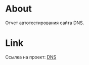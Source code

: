 # About

Отчет автотестирования сайта DNS.

# Link

Ссылка на проект: <a href="https://github.com/karbolinivan/Portfolio/tree/main/Selenium/DNS" target="_blank">DNS</a>

